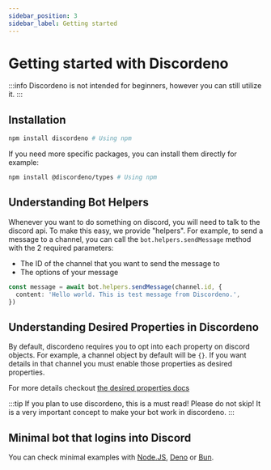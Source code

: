 ```yaml
---
sidebar_position: 3
sidebar_label: Getting started
---
```


# Getting started with Discordeno

:::info
Discordeno is not intended for beginners, however you can still utilize it.
:::

## Installation

```bash
npm install discordeno # Using npm
```

If you need more specific packages, you can install them directly for example:

```bash
npm install @discordeno/types # Using npm
```

## Understanding Bot Helpers

Whenever you want to do something on discord, you will need to talk to the discord api. To make this easy, we provide "helpers". For example, to send a message to a channel, you can call the `bot.helpers.sendMessage` method with the 2 required parameters:

- The ID of the channel that you want to send the message to
- The options of your message

```ts
const message = await bot.helpers.sendMessage(channel.id, {
  content: 'Hello world. This is test message from Discordeno.',
})
```

## Understanding Desired Properties in Discordeno

By default, discordeno requires you to opt into each property on discord objects. For example, a channel object by default will be `{}`. If you want details in that channel you must enable those properties as desired properties.

For more details checkout [the desired properties docs](./desired-properties.md)

:::tip
If you plan to use discordeno, this is a must read! Please do not skip! It is a very important concept to make your bot work in discordeno.
:::

## Minimal bot that logins into Discord

You can check minimal examples with [Node.JS](./examples/node.md), [Deno](./examples/deno.md) or [Bun](./examples/bun.md). 
